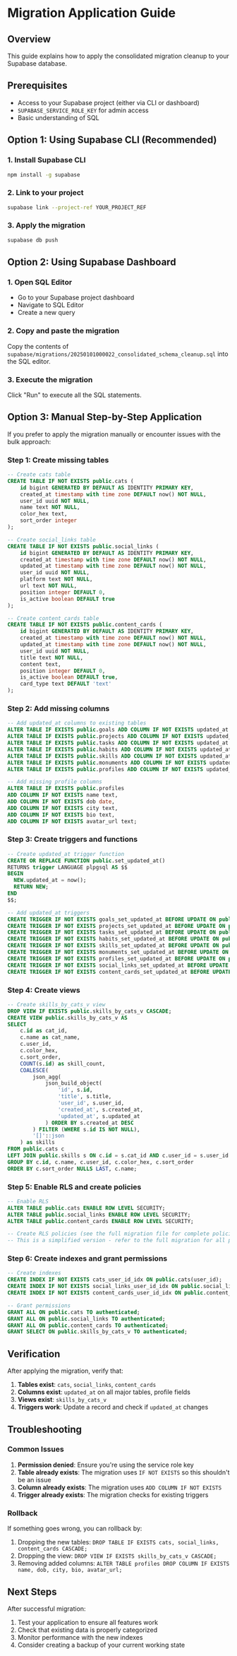 # Migration Application Guide

## Overview

This guide explains how to apply the consolidated migration cleanup to your Supabase database.

## Prerequisites

- Access to your Supabase project (either via CLI or dashboard)
- `SUPABASE_SERVICE_ROLE_KEY` for admin access
- Basic understanding of SQL

## Option 1: Using Supabase CLI (Recommended)

### 1. Install Supabase CLI

```bash
npm install -g supabase
```

### 2. Link to your project

```bash
supabase link --project-ref YOUR_PROJECT_REF
```

### 3. Apply the migration

```bash
supabase db push
```

## Option 2: Using Supabase Dashboard

### 1. Open SQL Editor

- Go to your Supabase project dashboard
- Navigate to SQL Editor
- Create a new query

### 2. Copy and paste the migration

Copy the contents of `supabase/migrations/20250101000022_consolidated_schema_cleanup.sql` into the SQL editor.

### 3. Execute the migration

Click "Run" to execute all the SQL statements.

## Option 3: Manual Step-by-Step Application

If you prefer to apply the migration manually or encounter issues with the bulk approach:

### Step 1: Create missing tables

```sql
-- Create cats table
CREATE TABLE IF NOT EXISTS public.cats (
    id bigint GENERATED BY DEFAULT AS IDENTITY PRIMARY KEY,
    created_at timestamp with time zone DEFAULT now() NOT NULL,
    user_id uuid NOT NULL,
    name text NOT NULL,
    color_hex text,
    sort_order integer
);

-- Create social_links table
CREATE TABLE IF NOT EXISTS public.social_links (
    id bigint GENERATED BY DEFAULT AS IDENTITY PRIMARY KEY,
    created_at timestamp with time zone DEFAULT now() NOT NULL,
    updated_at timestamp with time zone DEFAULT now() NOT NULL,
    user_id uuid NOT NULL,
    platform text NOT NULL,
    url text NOT NULL,
    position integer DEFAULT 0,
    is_active boolean DEFAULT true
);

-- Create content_cards table
CREATE TABLE IF NOT EXISTS public.content_cards (
    id bigint GENERATED BY DEFAULT AS IDENTITY PRIMARY KEY,
    created_at timestamp with time zone DEFAULT now() NOT NULL,
    updated_at timestamp with time zone DEFAULT now() NOT NULL,
    user_id uuid NOT NULL,
    title text NOT NULL,
    content text,
    position integer DEFAULT 0,
    is_active boolean DEFAULT true,
    card_type text DEFAULT 'text'
);
```

### Step 2: Add missing columns

```sql
-- Add updated_at columns to existing tables
ALTER TABLE IF EXISTS public.goals ADD COLUMN IF NOT EXISTS updated_at timestamptz NOT NULL DEFAULT now();
ALTER TABLE IF EXISTS public.projects ADD COLUMN IF NOT EXISTS updated_at timestamptz NOT NULL DEFAULT now();
ALTER TABLE IF EXISTS public.tasks ADD COLUMN IF NOT EXISTS updated_at timestamptz NOT NULL DEFAULT now();
ALTER TABLE IF EXISTS public.habits ADD COLUMN IF NOT EXISTS updated_at timestamptz NOT NULL DEFAULT now();
ALTER TABLE IF EXISTS public.skills ADD COLUMN IF NOT EXISTS updated_at timestamptz NOT NULL DEFAULT now();
ALTER TABLE IF EXISTS public.monuments ADD COLUMN IF NOT EXISTS updated_at timestamptz NOT NULL DEFAULT now();
ALTER TABLE IF EXISTS public.profiles ADD COLUMN IF NOT EXISTS updated_at timestamptz NOT NULL DEFAULT now();

-- Add missing profile columns
ALTER TABLE IF EXISTS public.profiles
ADD COLUMN IF NOT EXISTS name text,
ADD COLUMN IF NOT EXISTS dob date,
ADD COLUMN IF NOT EXISTS city text,
ADD COLUMN IF NOT EXISTS bio text,
ADD COLUMN IF NOT EXISTS avatar_url text;
```

### Step 3: Create triggers and functions

```sql
-- Create updated_at trigger function
CREATE OR REPLACE FUNCTION public.set_updated_at()
RETURNS trigger LANGUAGE plpgsql AS $$
BEGIN
  NEW.updated_at = now();
  RETURN NEW;
END
$$;

-- Add updated_at triggers
CREATE TRIGGER IF NOT EXISTS goals_set_updated_at BEFORE UPDATE ON public.goals FOR EACH ROW EXECUTE FUNCTION public.set_updated_at();
CREATE TRIGGER IF NOT EXISTS projects_set_updated_at BEFORE UPDATE ON public.projects FOR EACH ROW EXECUTE FUNCTION public.set_updated_at();
CREATE TRIGGER IF NOT EXISTS tasks_set_updated_at BEFORE UPDATE ON public.tasks FOR EACH ROW EXECUTE FUNCTION public.set_updated_at();
CREATE TRIGGER IF NOT EXISTS habits_set_updated_at BEFORE UPDATE ON public.habits FOR EACH ROW EXECUTE FUNCTION public.set_updated_at();
CREATE TRIGGER IF NOT EXISTS skills_set_updated_at BEFORE UPDATE ON public.skills FOR EACH ROW EXECUTE FUNCTION public.set_updated_at();
CREATE TRIGGER IF NOT EXISTS monuments_set_updated_at BEFORE UPDATE ON public.monuments FOR EACH ROW EXECUTE FUNCTION public.set_updated_at();
CREATE TRIGGER IF NOT EXISTS profiles_set_updated_at BEFORE UPDATE ON public.profiles FOR EACH ROW EXECUTE FUNCTION public.set_updated_at();
CREATE TRIGGER IF NOT EXISTS social_links_set_updated_at BEFORE UPDATE ON public.social_links FOR EACH ROW EXECUTE FUNCTION public.set_updated_at();
CREATE TRIGGER IF NOT EXISTS content_cards_set_updated_at BEFORE UPDATE ON public.content_cards FOR EACH ROW EXECUTE FUNCTION public.set_updated_at();
```

### Step 4: Create views

```sql
-- Create skills_by_cats_v view
DROP VIEW IF EXISTS public.skills_by_cats_v CASCADE;
CREATE VIEW public.skills_by_cats_v AS
SELECT
    c.id as cat_id,
    c.name as cat_name,
    c.user_id,
    c.color_hex,
    c.sort_order,
    COUNT(s.id) as skill_count,
    COALESCE(
        json_agg(
            json_build_object(
                'id', s.id,
                'title', s.title,
                'user_id', s.user_id,
                'created_at', s.created_at,
                'updated_at', s.updated_at
            ) ORDER BY s.created_at DESC
        ) FILTER (WHERE s.id IS NOT NULL),
        '[]'::json
    ) as skills
FROM public.cats c
LEFT JOIN public.skills s ON c.id = s.cat_id AND c.user_id = s.user_id
GROUP BY c.id, c.name, c.user_id, c.color_hex, c.sort_order
ORDER BY c.sort_order NULLS LAST, c.name;
```

### Step 5: Enable RLS and create policies

```sql
-- Enable RLS
ALTER TABLE public.cats ENABLE ROW LEVEL SECURITY;
ALTER TABLE public.social_links ENABLE ROW LEVEL SECURITY;
ALTER TABLE public.content_cards ENABLE ROW LEVEL SECURITY;

-- Create RLS policies (see the full migration file for complete policies)
-- This is a simplified version - refer to the full migration for all policies
```

### Step 6: Create indexes and grant permissions

```sql
-- Create indexes
CREATE INDEX IF NOT EXISTS cats_user_id_idx ON public.cats(user_id);
CREATE INDEX IF NOT EXISTS social_links_user_id_idx ON public.social_links(user_id);
CREATE INDEX IF NOT EXISTS content_cards_user_id_idx ON public.content_cards(user_id);

-- Grant permissions
GRANT ALL ON public.cats TO authenticated;
GRANT ALL ON public.social_links TO authenticated;
GRANT ALL ON public.content_cards TO authenticated;
GRANT SELECT ON public.skills_by_cats_v TO authenticated;
```

## Verification

After applying the migration, verify that:

1. **Tables exist**: `cats`, `social_links`, `content_cards`
2. **Columns exist**: `updated_at` on all major tables, profile fields
3. **Views exist**: `skills_by_cats_v`
4. **Triggers work**: Update a record and check if `updated_at` changes

## Troubleshooting

### Common Issues

1. **Permission denied**: Ensure you're using the service role key
2. **Table already exists**: The migration uses `IF NOT EXISTS` so this shouldn't be an issue
3. **Column already exists**: The migration uses `ADD COLUMN IF NOT EXISTS`
4. **Trigger already exists**: The migration checks for existing triggers

### Rollback

If something goes wrong, you can rollback by:

1. Dropping the new tables: `DROP TABLE IF EXISTS cats, social_links, content_cards CASCADE;`
2. Dropping the view: `DROP VIEW IF EXISTS skills_by_cats_v CASCADE;`
3. Removing added columns: `ALTER TABLE profiles DROP COLUMN IF EXISTS name, dob, city, bio, avatar_url;`

## Next Steps

After successful migration:

1. Test your application to ensure all features work
2. Check that existing data is properly categorized
3. Monitor performance with the new indexes
4. Consider creating a backup of your current working state
